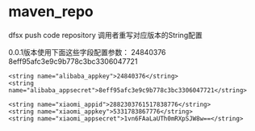 # maven_repo
dfsx push code repository
调用者重写对应版本的String配置

0.0.1版本使用下面这些字段配置参数： 24840376 8eff95afc3e9c9b778c3bc3306047721

    <string name="alibaba_appkey">24840376</string>
    <string name="alibaba_appsecret">8eff95afc3e9c9b778c3bc3306047721</string>

    <string name="xiaomi_appid">2882303761517838776</string>
    <string name="xiaomi_appkey">5331783867776</string>
    <string name="xiaomi_appsecret">1vn6FAaLaUTh0mRXpSJW8w==</string>
